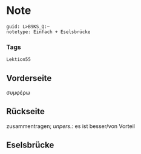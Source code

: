 # Note
```
guid: L>B9KS_Q:~
notetype: Einfach + Eselsbrücke
```

### Tags
```
Lektion55
```

## Vorderseite
συμφέρω

## Rückseite
zusammentragen;
<i>unpers.</i>: es ist besser/von Vorteil

## Eselsbrücke

